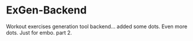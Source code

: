 # ExGen-Backend
Workout exercises generation tool backend...
added some dots.
Even more dots.
Just for embo. part 2.